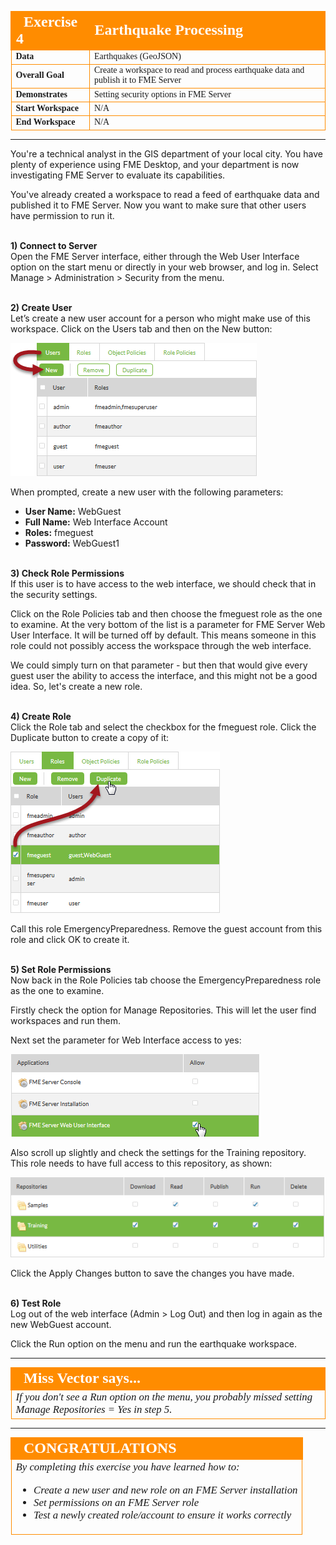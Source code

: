 <!--Instructor Notes-->
<!--This exercise uses a basic amount of FME Workbench as a test for students-->
<!--If students have problems now, it is unlikely they will have much success at further exercises-->

<!--Exercise Section-->
<!--NB: In GitBook world we don't give a number to exercises-->

<table style="border-spacing: 0px;border-collapse: collapse;font-family:serif">
<tr>
<td width=25% style="vertical-align:middle;background-color:darkorange;border: 2px solid darkorange">
<i class="fa fa-cogs fa-lg fa-pull-left fa-fw" style="color:white;padding-right: 12px;vertical-align:text-top"></i>
<span style="color:white;font-size:x-large;font-weight: bold">Exercise 4</span>
</td>
<td style="border: 2px solid darkorange;background-color:darkorange;color:white">
<span style="color:white;font-size:x-large;font-weight: bold">Earthquake Processing</span>
</td>
</tr>

<tr>
<td style="border: 1px solid darkorange; font-weight: bold">Data</td>
<td style="border: 1px solid darkorange">Earthquakes (GeoJSON)</td>
</tr>

<tr>
<td style="border: 1px solid darkorange; font-weight: bold">Overall Goal</td>
<td style="border: 1px solid darkorange">Create a workspace to read and process earthquake data and publish it to FME Server</td>
</tr>

<tr>
<td style="border: 1px solid darkorange; font-weight: bold">Demonstrates</td>
<td style="border: 1px solid darkorange">Setting security options in FME Server</td>
</tr>

<tr>
<td style="border: 1px solid darkorange; font-weight: bold">Start Workspace</td>
<td style="border: 1px solid darkorange">N/A</td>
</tr>

<tr>
<td style="border: 1px solid darkorange; font-weight: bold">End Workspace</td>
<td style="border: 1px solid darkorange">N/A</td>
</tr>

</table>

---

You're a technical analyst in the GIS department of your local city. You have plenty of experience using FME Desktop, and your department is now investigating FME Server to evaluate its capabilities.

You've already created a workspace to read a feed of earthquake data and published it to FME Server. Now you want to make sure that other users have permission to run it. 


<br>**1) Connect to Server**
<br>Open the FME Server interface, either through the Web User Interface option on the start menu or directly in your web browser, and log in. Select Manage &gt; Administration &gt; Security from the menu.


<br>**2) Create User**
<br>Let’s create a new user account for a person who might make use of this workspace. Click on the Users tab and then on the New button:

![](./Images/Img1.60.Ex4.CreateNewUser.png)

When prompted, create a new user with the following parameters:

- **User Name:** WebGuest
- **Full Name:** Web Interface Account
- **Roles:** fmeguest
- **Password:** WebGuest1


<br>**3) Check Role Permissions**
<br>If this user is to have access to the web interface, we should check that in the security settings.

Click on the Role Policies tab and then choose the fmeguest role as the one to examine. At the very bottom of the list is a parameter for FME Server Web User Interface. It will be turned off by default. This means someone in this role could not possibly access the workspace through the web interface.

We could simply turn on that parameter - but then that would give every guest user the ability to access the interface, and this might not be a good idea. So, let's create a new role.


<br>**4) Create Role**
<br>Click the Role tab and select the checkbox for the fmeguest role. Click the Duplicate button to create a copy of it:

![](./Images/Img1.62.Ex4.DuplicateGuestRole.png)

Call this role EmergencyPreparedness. Remove the guest account from this role and click OK to create it.


<br>**5) Set Role Permissions**
<br>Now back in the Role Policies tab choose the EmergencyPreparedness role as the one to examine. 

Firstly check the option for Manage Repositories. This will let the user find workspaces and run them.

Next set the parameter for Web Interface access to yes:

![](./Images/Img1.61.Ex4.GuestWebInterfaceSetting.png) 

Also scroll up slightly and check the settings for the Training repository. This role needs to have full access to this repository, as shown:

![](./Images/Img1.63.Ex4.TrainingRepSecurity.png)

Click the Apply Changes button to save the changes you have made.


<br>**6) Test Role**
<br>Log out of the web interface (Admin &gt; Log Out) and then log in again as the new WebGuest account.

Click the Run option on the menu and run the earthquake workspace. 

---

<!--Person X Says Section-->

<table style="border-spacing: 0px">
<tr>
<td style="vertical-align:middle;background-color:darkorange;border: 2px solid darkorange">
<i class="fa fa-quote-left fa-lg fa-pull-left fa-fw" style="color:white;padding-right: 12px;vertical-align:text-top"></i>
<span style="color:white;font-size:x-large;font-weight: bold;font-family:serif">Miss Vector says...</span>
</td>
</tr>

<tr>
<td style="border: 1px solid darkorange">
<span style="font-family:serif; font-style:italic; font-size:larger">
If you don't see a Run option on the menu, you probably missed setting Manage Repositories = Yes in step 5.
</span>
</td>
</tr>
</table>

---

<!--Exercise Congratulations Section--> 

<table style="border-spacing: 0px">
<tr>
<td style="vertical-align:middle;background-color:darkorange;border: 2px solid darkorange">
<i class="fa fa-thumbs-o-up fa-lg fa-pull-left fa-fw" style="color:white;padding-right: 12px;vertical-align:text-top"></i>
<span style="color:white;font-size:x-large;font-weight: bold;font-family:serif">CONGRATULATIONS</span>
</td>
</tr>

<tr>
<td style="border: 1px solid darkorange">
<span style="font-family:serif; font-style:italic; font-size:larger">
By completing this exercise you have learned how to:
<br>
<ul><li>Create a new user and new role on an FME Server installation</li>
<li>Set permissions on an FME Server role</li>
<li>Test a newly created role/account to ensure it works correctly</li></ul>
</span>
</td>
</tr>
</table>


 
